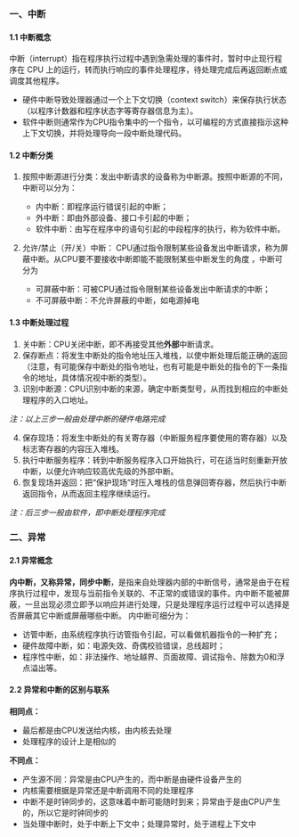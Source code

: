 ### 一、中断
#### 1.1 中断概念
中断（interrupt）指在程序执行过程中遇到急需处理的事件时，暂时中止现行程序在 CPU 上的运行，转而执行响应的事件处理程序，待处理完成后再返回断点或调度其他程序。
+ 硬件中断导致处理器通过一个上下文切换（context switch）来保存执行状态（以程序计数器和程序状态字等寄存器信息为主）。
+ 软件中断则通常作为CPU指令集中的一个指令，以可编程的方式直接指示这种上下文切换，并将处理导向一段中断处理代码。

#### 1.2 中断分类
1. 按照中断源进行分类：发出中断请求的设备称为中断源。按照中断源的不同，中断可以分为：
    + 内中断：即程序运行错误引起的中断；
    + 外中断：即由外部设备、接口卡引起的中断；
    + 软件中断：由写在程序中的语句引起的中段程序的执行，称为软件中断。

2. 允许/禁止（开/关）中断： CPU通过指令限制某些设备发出中断请求，称为屏蔽中断。从CPU要不要接收中断即能不能限制某些中断发生的角度 ，中断可分为
    + 可屏蔽中断：可被CPU通过指令限制某些设备发出中断请求的中断；
    + 不可屏蔽中断：不允许屏蔽的中断，如电源掉电

#### 1.3 中断处理过程
1. 关中断：CPU关闭中断，即不再接受其他**外部**中断请求。
2. 保存断点：将发生中断处的指令地址压入堆栈，以使中断处理后能正确的返回（注意，有可能保存中断处的指令地址，也有可能是中断处的指令的下一条指令的地址，具体情况视中断的类型）。
3. 识别中断源：CPU识别中断的来源，确定中断类型号，从而找到相应的中断处理程序的入口地址。

*注：以上三步一般由处理中断的硬件电路完成*

4. 保存现场：将发生中断处的有关寄存器（中断服务程序要使用的寄存器）以及标志寄存器的内容压入堆栈。
5. 执行中断服务程序：转到中断服务程序入口开始执行，可在适当时刻重新开放中断，以便允许响应较高优先级的外部中断。
6. 恢复现场并返回：把“保护现场”时压入堆栈的信息弹回寄存器，然后执行中断返回指令，从而返回主程序继续运行。

*注：后三步一般由软件，即中断处理程序完成*

### 二、异常
#### 2.1 异常概念
**内中断，又称异常，同步中断**，是指来自处理器内部的中断信号，通常是由于在程序执行过程中，发现与当前指令关联的、不正常的或错误的事件。内中断不能被屏蔽，一旦出现必须立即予以响应并进行处理，只是处理程序运行过程中可以选择是否屏蔽其它中断或屏蔽哪些中断。 内中断可细分为：
+ 访管中断，由系统程序执行访管指令引起，可以看做机器指令的一种扩充；
+ 硬件故障中断，如：电源失效、奇偶校验错误，总线超时；
+ 程序性中断，如：非法操作、地址越界、页面故障、调试指令、除数为0和浮点溢出等。

#### 2.2 异常和中断的区别与联系

**相同点：**

+ 最后都是由CPU发送给内核，由内核去处理
+ 处理程序的设计上是相似的

**不同点：**

+ 产生源不同：异常是由CPU产生的，而中断是由硬件设备产生的
+ 内核需要根据是异常还是中断调用不同的处理程序
+ 中断不是时钟同步的，这意味着中断可能随时到来；异常由于是由CPU产生的，所以它是时钟同步的
+ 当处理中断时，处于中断上下文中；处理异常时，处于进程上下文中